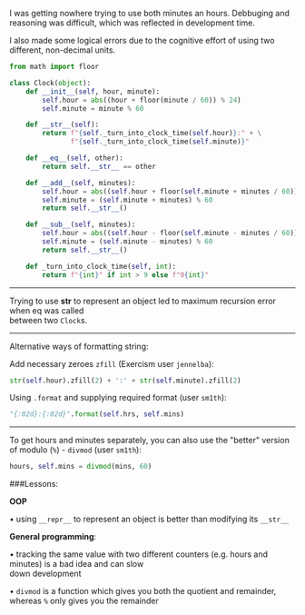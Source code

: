 I was getting nowhere trying to use both minutes an hours.
Debbuging and reasoning was difficult, which was reflected in development time.

I also made some logical errors due to the cognitive effort of using two different, non-decimal units.

```python
from math import floor

class Clock(object):
    def __init__(self, hour, minute):
        self.hour = abs((hour + floor(minute / 60)) % 24)
        self.minute = minute % 60

    def __str__(self):
        return f"{self._turn_into_clock_time(self.hour)}:" + \
               f"{self._turn_into_clock_time(self.minute)}"

    def __eq__(self, other):
        return self.__str__ == other

    def __add__(self, minutes):
        self.hour = abs((self.hour + floor(self.minute + minutes / 60)) % 24)
        self.minute = (self.minute + minutes) % 60
        return self.__str__()

    def __sub__(self, minutes):
        self.hour = abs((self.hour - floor(self.minute - minutes / 60)) % 24)
        self.minute = (self.minute - minutes) % 60
        return self.__str__()

    def _turn_into_clock_time(self, int):
        return f"{int}" if int > 9 else f"0{int}"
```

---

Trying to use **str** to represent an object led to maximum recursion error when eq was called  
between two `Clock`s.

---

Alternative ways of formatting string:

Add necessary zeroes `zfill` (Exercism user `jennelba`):

```python
str(self.hour).zfill(2) + ':' + str(self.minute).zfill(2)
```

Using `.format` and supplying required format (user `sm1th`):

```python
"{:02d}:{:02d}".format(self.hrs, self.mins)
```

---

To get hours and minutes separately, you can also use the "better" version of modulo (`%`) - `divmod` (user `sm1th`):

```python
hours, self.mins = divmod(mins, 60)
```

###Lessons:

**OOP**

• using `__repr__` to represent an object is better than modifying its `__str__`

**General programming**:

• tracking the same value with two different counters (e.g. hours and minutes) is a bad idea and can slow  
down development

• `divmod` is a function which gives you both the quotient and remainder, whereas `%` only gives you the remainder
